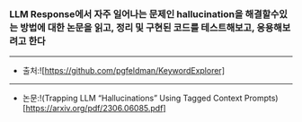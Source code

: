 ### LLM Response에서 자주 일어나는 문제인 hallucination을 해결할수있는 방법에 대한 논문을 읽고, 정리 및 구현된 코드를 테스트해보고, 응용해보려고 한다

---------------------------
- 출처:![https://github.com/pgfeldman/KeywordExplorer]
------------------------
- 논문:!(Trapping LLM “Hallucinations” Using Tagged Context Prompts)[https://arxiv.org/pdf/2306.06085.pdf]
